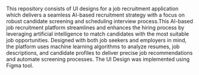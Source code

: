 This repository consists of UI designs for a job recruitment application which delivers a seamless AI-based recruitment strategy with a focus on robust candidate screening and scheduling interview process.This AI-based job recruitment platform streamlines and enhances the hiring process by leveraging artificial intelligence to match candidates with the most suitable job opportunities. Designed with both job seekers and employers in mind, the platform uses machine learning algorithms to analyze resumes, job descriptions, and candidate profiles to deliver precise job recommendations and automate screening processes.
The UI Design was implemented using Figma tool.
